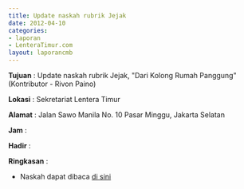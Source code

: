 ```yaml
---
title: Update naskah rubrik Jejak
date: 2012-04-10
categories:
- laporan
- LenteraTimur.com
layout: laporancmb
---
```



**Tujuan** : Update naskah rubrik Jejak, "Dari Kolong Rumah Panggung" (Kontributor - Rivon Paino)

**Lokasi** : Sekretariat Lentera Timur 

**Alamat** : Jalan Sawo Manila No. 10 Pasar Minggu, Jakarta Selatan

**Jam** : 

**Hadir** :  


**Ringkasan** : 
* Naskah dapat dibaca [di sini](http://www.lenteratimur.com/2012/04/dari-kolong-rumah-panggung/)

